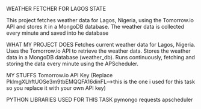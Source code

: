 WEATHER FETCHER FOR LAGOS STATE

This project fetches weather data for Lagos, Nigeria, using the Tomorrow.io API and stores it in a MongoDB database. The weather data is collected
every minute and saved into he database

WHAT MY PROJECT DOES
Fetches current weather data for Lagos, Nigeria.
Uses the Tomorrow.io API to retrieve the weather data.
Stores the weather data in a MongoDB database (weather_db).
Runs continuously, fetching and storing the data every minute using the APScheduler.

MY STUFFS
Tomorrow.io API Key (Replace PklmgXLhftUOSe3m9tbEMQQFA16dinFL-->this is the one i used for this task so you replace it with your own API key)

PYTHON LIBRARIES USED FOR THIS TASK
pymongo
requests
apscheduler
